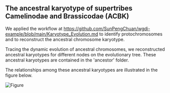 ## The ancestral karyotype of supertribes Camelinodae and Brassicodae (ACBK)

We applied the workflow at https://github.com/SunPengChuan/wgdi-example/blob/main/Karyotype_Evolution.md to identify protochromosomes and to reconstruct the ancestral chromosome karyotype. 

Tracing the dynamic evolution of ancestral chromosomes, we reconstructed ancestral karyotypes for different nodes on the evolutionary tree. These ancestral karyotypes are contained in the 'ancestor' folder.

The relationships among these ancestral karyotypes are illustrated in the figure below.

![]()![Figure](D:\git\Ancestral_Brassicaceae_Karyotype\ancestors\Figure.png)
